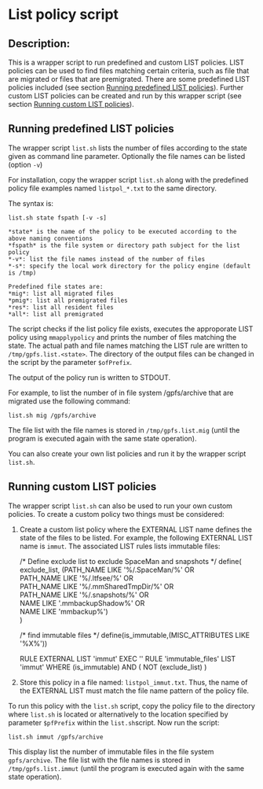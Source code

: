 # List policy script

## Description:

This is a wrapper script to run predefined and custom LIST policies. LIST policies can be used to find files matching certain criteria, such as file that are migrated or files that are premigrated. There are some predefined LIST policies included (see section [Running predefined LIST policies](#Running-predefined-LIST-policies)). Further custom LIST policies can be created and run by this wrapper script (see section [Running custom LIST policies](#Running-custom-LIST-policies)).


## Running predefined LIST policies

The wrapper script `list.sh` lists the number of files according to the state given as command line parameter. Optionally the file names can be listed (option `-v`)

For installation, copy the wrapper script `list.sh` along with the predefined policy file examples named `listpol_*.txt` to the same directory. 

The syntax is:

	list.sh state fspath [-v -s]
	
	*state* is the name of the policy to be executed according to the above naming conventions
    *fspath* is the file system or directory path subject for the list policy
	*-v*: list the file names instead of the number of files
	*-s*: specify the local work directory for the policy engine (default is /tmp)
	
	Predefined file states are:
	*mig*: list all migrated files
	*pmig*: list all premigrated files
	*res*: list all resident files 
	*all*: list all premigrated 
	
The script checks if the list policy file exists, executes the approporate LIST policy using `mmapplypolicy` and prints the number of files matching the state. The actual path and file names matching the LIST rule are written to `/tmp/gpfs.list.<state>`. The directory of the output files can be changed in the script by the parameter `$ofPrefix`.

The output of the policy run is written to STDOUT.

For example, to list the number of in file system /gpfs/archive that are migrated use the following command:

	list.sh mig /gpfs/archive 

The file list with the file names is stored in `/tmp/gpfs.list.mig` (until the program is executed again with the same state operation).

You can also create your own list policies and run it by the wrapper script `list.sh`. 


## Running custom LIST policies

The wrapper script `list.sh` can also be used to run your own custom policies. To create a custom policy two things must be considered:

1. Create a custom list policy where the EXTERNAL LIST name defines the state of the files to be listed. For example, the following EXTERNAL LIST name is `immut`. The associated LIST rules lists immutable files:

	/* Define exclude list to exclude SpaceMan and snapshots */
	define(  exclude_list,
	  (PATH_NAME LIKE '%/.SpaceMan/%' OR 		
	   PATH_NAME LIKE '%/.ltfsee/%' OR 			
	   PATH_NAME LIKE '%/.mmSharedTmpDir/%' OR	
	   PATH_NAME LIKE '%/.snapshots/%' OR 		
	   NAME LIKE '.mmbackupShadow%' OR 			
	   NAME LIKE 'mmbackup%')					
	) 

	/* find immutable files */
	define(is_immutable,(MISC_ATTRIBUTES LIKE '%X%'))

	RULE EXTERNAL LIST 'immut' EXEC ''
	RULE 'immutable_files' LIST 'immut' WHERE (is_immutable) AND ( NOT (exclude_list) )


2. Store this policy in a file named: `listpol_immut.txt`. Thus, the name of the EXTERNAL LIST must match the file name pattern of the policy file. 


To run this policy with the `list.sh` script, copy the policy file to the directory where `list.sh` is located or alternatively to the location specified by parameter `$pfPrefix` within the `list.sh`script. Now run the script:

	list.sh immut /gpfs/archive


This display list the number of immutable files in the file system `gpfs/archive`. The file list with the file names is stored in `/tmp/gpfs.list.immut` (until the program is executed again with the same state operation).
